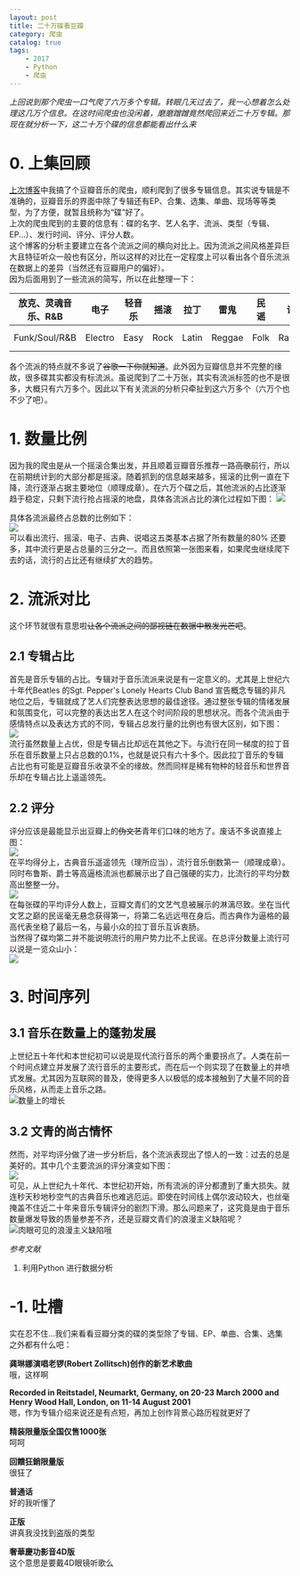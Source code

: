 ```yaml
---
layout: post
title: 二十万碟看豆瓣
category: 爬虫
catalog: true
tags: 
    - 2017
    - Python
    - 爬虫
---
```


*上回说到那个爬虫一口气爬了六万多个专辑。转眼几天过去了，我一心想着怎么处理这几万个信息。在这时间爬虫也没闲着，磨磨蹭蹭竟然爬回来近二十万专辑。那现在就分析一下，这二十万个碟的信息都能看出什么来*

# 0. 上集回顾
[上次博客](https://donche.github.io/2017/11/06/PythonSpider.html)中我搞了个豆瓣音乐的爬虫，顺利爬到了很多专辑信息。其实说专辑是不准确的，豆瓣音乐的界面中除了专辑还有EP、合集、选集、单曲、现场等等类型，为了方便，就暂且统称为“碟”好了。   
上次的爬虫爬到的主要的信息有：碟的名字、艺人名字、流派、类型（专辑、EP...）、发行时间、评分、评分人数。      
这个博客的分析主要建立在各个流派之间的横向对比上。因为流派之间风格差异巨大且特征听众一般也有区分，所以这样的对比在一定程度上可以看出各个音乐流派在数据上的差异（当然还有豆瓣用户的偏好）。    
因为后面用到了一些流派的简写，所以在此整理一下：   

| 放克、灵魂音乐、R&B | 电子 | 轻音乐 | 摇滚 | 拉丁 | 雷鬼 | 民谣 | 说唱 | 古典 | 流行 | 布鲁斯 | 世界音乐 | 爵士 | 影视原声 |  
---- | --- | --- | --- | --- | --- | --- | --- | --- | --- | --- | --- | --- | ---
| Funk/Soul/R&B | Electro | Easy | Rock | Latin | Reggae | Folk | Rapping | Classic | Pop | Blues | World Music | Jazz | OST |

各个流派的特点就不多说了~~谷歌一下你就知道~~。此外因为豆瓣信息并不完整的缘故，很多碟其实都没有标流派。虽说爬到了二十万张，其实有流派标签的也不是很多，大概只有六万多个。因此以下有关流派的分析只牵扯到这六万多个（六万个也不少了吧）。

# 1. 数量比例
因为我的爬虫是从一个摇滚合集出发，并且顺着豆瓣音乐推荐一路~~高歌~~前行，所以在前期统计到的大部分都是摇滚。随着抓到的信息越来越多，摇滚的比例一直在下降，流行逐渐占据主要地位（顺理成章）。在六万个碟之后，其他流派的占比逐渐趋于稳定，只剩下流行抢占摇滚的地盘，具体各流派占比的演化过程如下图：
![](https://raw.githubusercontent.com/Donche/Donche.github.io/master/_posts/Python/SpiderAlbumRate.png)     

具体各流派最终占总数的比例如下：      
![](https://raw.githubusercontent.com/Donche/Donche.github.io/master/_posts/Python/GenreRate.png)     
可以看出流行、摇滚、电子、古典、说唱这五类基本占据了所有数量的80% 还要多，其中流行更是占总量的三分之一。而且依照第一张图来看，如果爬虫继续爬下去的话，流行的占比还有继续扩大的趋势。

# 2. 流派对比
这个环节就很有意思啦~~让各个流派之间的鄙视链在数据中散发光芒吧~~。    

## 2.1 专辑占比 
首先是音乐专辑的占比。专辑对于音乐流派来说是有一定意义的。尤其是上世纪六十年代Beatles 的Sgt. Pepper's Lonely Hearts Club Band 宣告概念专辑的非凡地位之后，专辑就成了艺人们完整表达思想的最佳途径。通过整张专辑的情绪发展和氛围变化，可以完整的表达出艺人在这个时间阶段的思想状况。而各个流派由于感情特点以及表达方式的不同，专辑占总发行量的比例也有很大区别，如下图：     
![](https://raw.githubusercontent.com/Donche/Donche.github.io/master/_posts/Python/AlbumRate.png)      
流行虽然数量上占优，但是专辑占比却远在其他之下。与流行在同一梯度的拉丁音乐在音乐数量上只占总数的0.1%，也就是说只有六十多个。因此拉丁音乐的专辑占比也有可能是豆瓣音乐收录不全的缘故。然而同样是稀有物种的轻音乐和世界音乐却在专辑占比上遥遥领先。

## 2.2 评分
评分应该是最能显示出豆瓣上的~~伪文艺~~青年们口味的地方了。废话不多说直接上图：      
![](https://raw.githubusercontent.com/Donche/Donche.github.io/master/_posts/Python/Rating.png)      
在平均得分上，古典音乐遥遥领先（理所应当），流行音乐倒数第一（顺理成章）。同时布鲁斯、爵士等高逼格流派也都展示出了自己强硬的实力，比流行的平均分数高出整整一分。     
![](https://raw.githubusercontent.com/Donche/Donche.github.io/master/_posts/Python/AverageRating.png)        
在每张碟的平均评分人数上，豆瓣文青们的文艺气息被展示的淋漓尽致。坐在当代文艺之巅的民谣毫无悬念获得第一，将第二名远远甩在身后。而古典作为逼格的最高代表坐稳了最后一名，与最小众的拉丁音乐互诉衷肠。       
当然得了碟均第二并不能说明流行的用户势力比不上民谣。在总评分数量上流行可以说是一览众山小：      
![](https://raw.githubusercontent.com/Donche/Donche.github.io/master/_posts/Python/RatingNum.png)


# 3. 时间序列

## 3.1 音乐在数量上的蓬勃发展
上世纪五十年代和本世纪初可以说是现代流行音乐的两个重要拐点了。人类在前一个时间点建立并发展了流行音乐的主要形式，而在后一个则实现了在数量上的井喷式发展。尤其因为互联网的普及，使得更多人以极低的成本接触到了大量不同的音乐风格，从而走上音乐之路。    
![数量上的增长](https://raw.githubusercontent.com/Donche/Donche.github.io/master/_posts/Python/NumTime.png)       

## 3.2 文青的尚古情怀
然而，对平均评分做了进一步分析后，各个流派表现出了惊人的一致：过去的总是美好的。其中几个主要流派的评分演变如下图：     
![](https://raw.githubusercontent.com/Donche/Donche.github.io/master/_posts/Python/RatingTime.png)      
可见，从上世纪九十年代、本世纪初开始，所有流派的评分都遭到了重大损失。就连秒天秒地秒空气的古典音乐也难逃厄运。即使在时间线上偶尔波动较大，也丝毫掩盖不住近二十年来音乐专辑评分的剧烈下滑。那么问题来了，这究竟是由于音乐数量爆发导致的质量参差不齐，还是豆瓣文青们的浪漫主义缺陷呢？     
![肉眼可见的浪漫主义缺陷哦](https://raw.githubusercontent.com/Donche/Donche.github.io/master/_posts/Python/OldTimes.jpeg)


*参考文献*
1. 利用Python 进行数据分析


# -1. 吐槽
实在忍不住...我们来看看豆瓣分类的碟的类型除了专辑、EP、单曲、合集、选集之外都有什么吧： 

     
**龚琳娜演唱老锣(Robert Zollitsch)创作的新艺术歌曲**      
哦，这样啊      


**Recorded in Reitstadel, Neumarkt, Germany, on 20-23 March 2000 and Henry Wood Hall, London, on 11-14 August 2001**         
嗯，作为专辑介绍来说还是有点短，再加上创作背景心路历程就更好了       



**精装限量版全国仅售1000张**       
呵呵         



**回饋狂銷限量版**     
很狂了     


**普通话**      
好的我听懂了    


**正版**    
讲真我没找到盗版的类型    


**奢華慶功影音4D版**    
这个意思是要戴4D眼镜听歌么